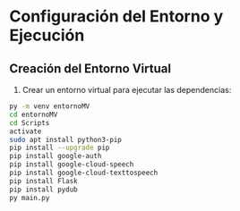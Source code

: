 # Configuración del Entorno y Ejecución

## Creación del Entorno Virtual

1. Crear un entorno virtual para ejecutar las dependencias:

```bash
py -m venv entornoMV
cd entornoMV
cd Scripts 
activate 
sudo apt install python3-pip
pip install --upgrade pip
pip install google-auth
pip install google-cloud-speech
pip install google-cloud-texttospeech
pip install Flask
pip install pydub
py main.py

